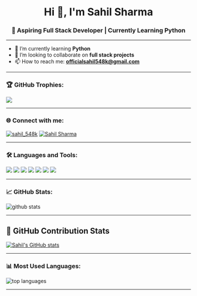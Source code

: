 <!-- GitHub Profile README -->

<h1 align="center">Hi 👋, I'm Sahil Sharma</h1>
<h3 align="center">🚀 Aspiring Full Stack Developer | Currently Learning Python</h3>

---

- 🌱 I’m currently learning **Python**
- 🤝 I’m looking to collaborate on **full stack projects**
- 📫 How to reach me: **officialsahil548k@gmail.com**

---

### 🏆 GitHub Trophies:

![](https://github-trophies.vercel.app/?username=OfficialSahil548k)

---

### 🌐 Connect with me:

<p align="left">
  <a href="https://www.instagram.com/sahil_548k" target="blank"><img align="center" src="https://img.shields.io/badge/Instagram-E4405F?style=for-the-badge&logo=instagram&logoColor=white" alt="sahil_548k" /></a>
  <a href="https://www.linkedin.com/in/sahil-sharma-0990b6288/" target="blank"><img align="center" src="https://img.shields.io/badge/LinkedIn-0A66C2?style=for-the-badge&logo=linkedin&logoColor=white" alt="Sahil Sharma" /></a>
</p>

---

### 🛠️ Languages and Tools:

<p align="left">
  <img src="https://img.shields.io/badge/JavaScript-yellow?style=for-the-badge&logo=javascript&logoColor=black"/>
  <img src="https://img.shields.io/badge/Python-3776AB?style=for-the-badge&logo=python&logoColor=white"/>
  <img src="https://img.shields.io/badge/Node.js-339933?style=for-the-badge&logo=nodedotjs&logoColor=white"/>
  <img src="https://img.shields.io/badge/Express.js-404D59?style=for-the-badge"/>
  <img src="https://img.shields.io/badge/MySQL-00758F?style=for-the-badge&logo=mysql&logoColor=white"/>
  <img src="https://img.shields.io/badge/HTML5-E34F26?style=for-the-badge&logo=html5&logoColor=white"/>
  <img src="https://img.shields.io/badge/C%2B%2B-00599C?style=for-the-badge&logo=c%2B%2B&logoColor=white"/>
</p>

---

### 📈 GitHub Stats:

<p align="left">
  <img src="https://github-readme-stats.vercel.app/api?username=OfficialSahil548k&show_icons=true&theme=dark" alt="github stats" />
</p>

---

## 🧠 GitHub Contribution Stats

[![Sahil's GitHub stats](https://github-readme-stats.vercel.app/api?username=OfficialSahil548k)](https://github.com/anuraghazra/github-readme-stats)

---

### 📊 Most Used Languages:

<p align="left">
  <img src="https://github-readme-stats.vercel.app/api/top-langs/?username=OfficialSahil548k&layout=compact&theme=dark" alt="top languages" />
</p>

---

